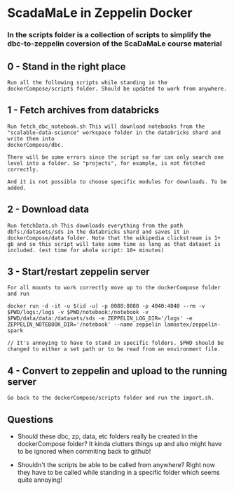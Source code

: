 # ScadaMaLe in Zeppelin Docker

### In the scripts folder is a collection of scripts to simplify the dbc-to-zeppelin coversion of the ScaDaMaLe course material

## 0 - Stand in the right place

    Run all the following scripts while standing in the dockerCompose/scripts folder. Should be updated to work from anywhere.

## 1 - Fetch archives from databricks

    Run fetch_dbc_notebook.sh This will download notebooks from the "scalable-data-science" workspace folder in the databricks shard and write them into 
    dockerCompose/dbc. 
    
    There will be some errors since the script so far can only search one level into a folder. So "projects", for example, is not fetched correctly. 

    And it is not possible to choose specific modules for downloads. To be added.

## 2 - Download data

    Run fetchData.sh This downloads everything from the path dbfs:/datasets/sds in the databricks shard and saves it in dockerCompose/data folder. Note that the wikipedia clickstream is 1+ gb and so this script will take some time as long as that dataset is included. (est time for whole script: 10+ minutes)

## 3 - Start/restart zeppelin server

    For all mounts to work correctly move up to the dockerCompose folder and run

    docker run -d -it -u $(id -u) -p 8080:8080 -p 4040:4040 --rm -v $PWD/logs:/logs -v $PWD/notebook:/notebook -v $PWD/data/data:/datasets/sds -e ZEPPELIN_LOG_DIR='/logs' -e ZEPPELIN_NOTEBOOK_DIR='/notebook' --name zeppelin lamastex/zeppelin-spark

    // It's annoying to have to stand in specific folders. $PWD should be changed to either a set path or to be read from an environment file. 


## 4 - Convert to zeppelin and upload to the running server

    Go back to the dockerCompose/scripts folder and run the import.sh. 



## Questions

- Should these dbc, zp, data, etc folders really be created in the dockerCompose folder? It kinda clutters things up and also might have to be ignored when commiting back to github!

- Shouldn't the scripts be able to be called from anywhere? Right now they have to be called while standing in a specific folder which seems quite annoying!